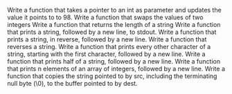Write a function that takes a pointer to an int as parameter and updates the value it points to to 98.
Write a function that swaps the values of two integers
Write a function that returns the length of a string
Write a function that prints a string, followed by a new line, to stdout.
Write a function that prints a string, in reverse, followed by a new line.
Write a function that reverses a string.
Write a function that prints every other character of a string, starting with the first character, followed by a new line.
Write a function that prints half of a string, followed by a new line.
Write a function that prints n elements of an array of integers, followed by a new line.
Write a function that copies the string pointed to by src, including the terminating null byte (\0), to the buffer pointed to by dest.
